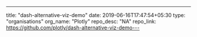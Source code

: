 ---
title: "dash-alternative-viz-demo"
date: 2019-06-16T17:47:54+05:30
type: "organisations"
org_name: "Plotly"
repo_desc: "NA"
repo_link: https://github.com/plotly/dash-alternative-viz-demo---